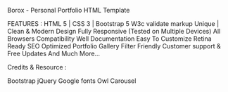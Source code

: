 Borox - Personal Portfolio HTML Template

FEATURES :
HTML 5 | CSS 3 | Bootstrap 5
W3c validate markup
Unique | Clean & Modern Design
Fully Responsive (Tested on Multiple Devices)
All Browsers Compatibility
Well Documentation
Easy To Customize
Retina Ready
SEO Optimized
Portfolio Gallery Filter
Friendly Customer support & Free Updates
And Much More…


Credits & Resource :
   
Bootstrap
jQuery
Google fonts
Owl Carousel
